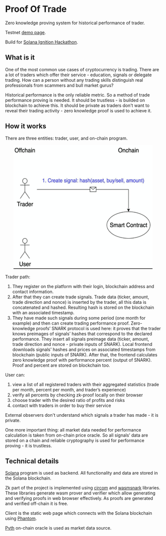 # Proof Of Trade
Zero knowledge proving system for historical performance of trader.

Testnet [demo page](https://blockfield.github.io/proof-of-trade/).

Build for [Solana Ignition Hackathon](https://solana.com/ignition).
## What is it
One of the most common use cases of cryptocurrency is trading. There are a lot of traders which offer their service - education, signals or delegate trading. How can a person without any trading skills distinguish real professionals from scammers and bull market gurus?

Historical performance is the only reliable metric. So a method of trade performance proving is needed. It should be trustless - is builded on blockchain to achieve this. It should be private as traders don't want to reveal their trading activity - zero knowledge proof is used to achieve it.

## How it works
There are three entities: trader, user, and on-chain program.

<p align="center">
    <img src="scheme.gif" alt="scheme" width="450" height="400">
</p>

Trader path:
1. They register on the platform with their login, blockchain address and contact information. 
2. After that they can create trade signals. Trade data (ticker, amount, trade direction and nonce) is inserted by the trader, all this data is concatenated and hashed. Resulting hash is stored on the blockchain with an associated timestamp.
3. They have made such signals during some period (one month for example) and then can create trading performance proof. Zero-knowledge proofs’ SNARK protocol is used here: it proves that the trader knows preimages of signals’ hashes that correspond to the declared performance. They insert all signals preimage data (ticker, amount, trade direction and nonce - private inputs of SNARK). Local frontend downloads signals' hashes and prices on associated timestamps from blockchain (public inputs of SNARK). After that, the frontend calculates zero knowledge proof with performance percent (output of SNARK). Proof and percent are stored on blockchain too.

User can:
1. view a list of all registered traders with their aggregated statistics (trade per month, percent per month, and trader’s experience)
2. verify all percents by checking zk-proof locally on their browser
3. choose trader with the desired ratio of profits and risks
4. contact with traders in order to buy their service

External observers don't understand which signals a trader has made - it is private. 

One more important thing: all market data needed for performance calculation is taken from on-chain price oracle. So all signals’ data are stored on a chain and reliable cryptography is used for performance proving - it is trustless.

## Technical details
[Solana](https://solana.com/) program is used as backend. All functionality and data are stored in the Solana blockchain.

Zk part of the project is implemented using [circom](https://github.com/iden3/circom) and [wasmsnark](https://github.com/iden3/wasmsnark) libraries. These libraries generate wasm prover and verifier which allow generating and verifying proofs in web browser effectively. As proofs are generated and verified off-chain it is free.

Client is the static web page which connects with the Solana blockchain using [Phantom](https://phantom.app/).

[Pyth](https://pyth.network/) on-chain oracle is used as market data source.